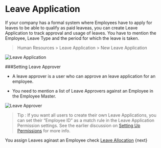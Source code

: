 # Leave Application

If your company has a formal system where Employees have to apply for leaves
to be able to qualify as paid leaveas, you can create Leave Application to
track approval and usage of leaves. You have to mention the Employee, Leave
Type and the period for which the leave is taken.

> Human Resources > Leave Application > New Leave Application

<img class="screenshot" alt="Leave Application" src="/docs/assets/img/human-resources/leave-application.png">

###Setting Leave Approver

* A leave approver is a user who can approve an leave application for an employee. 

* You need to mention a list of Leave Approvers against an Employee in the Employee Master.

<img class="screenshot" alt="Leave Approver" src="/docs/assets/img/human-resources/employee-leave-approver.png">

> Tip : If you want all users to create their own Leave Applications, you can set
their “Employee ID” as a match rule in the Leave Application Permission
settings. See the earlier discussion on [Setting Up Permissions](/docs/user/manual/en/setting-up/users-and-permissions/user-permissions.html)
for more info.

You assign Leaves aginast an Employee check [Leave Allocation](/docs/user/manual/en/human-resources/leave.html)
{next}